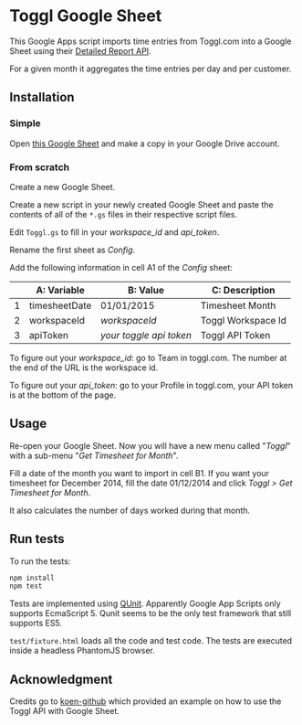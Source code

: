 # Toggl Google Sheet

This Google Apps script imports time entries from Toggl.com into a Google Sheet using their [Detailed Report API](https://github.com/toggl/toggl_api_docs/blob/master/reports/detailed.md).

For a given month it aggregates the time entries per day and per customer.

## Installation

### Simple

Open [this Google Sheet](https://docs.google.com/spreadsheets/d/1rXMdRwkMCeC2kq0yEMb54Y8SU2DUk-TFOJ0gxgBugEk/edit?usp=sharing) and make a copy in your Google Drive account.

### From scratch

Create a new Google Sheet.

Create a new script in your newly created Google Sheet and paste the contents of all of the `*.gs` files in their respective script files.

Edit `Toggl.gs` to fill in your *workspace_id* and *api_token*.

Rename the first sheet as _Config_.

Add the following information in cell A1 of the _Config_ sheet:

| |A: Variable   |B: Value                 | C: Description     |
|-|--------------|-------------------------|--------------------|
|1|timesheetDate | 01/01/2015              | Timesheet Month    |
|2|workspaceId   | _workspaceId_           | Toggl Workspace Id |
|3|apiToken      | _your toggle api token_ | Toggl API Token    |

To figure out your *workspace_id*: go to Team in toggl.com. The number at the end of the URL is the workspace id.

To figure out your *api_token*: go to your Profile in toggl.com, your API token is at the bottom of the page.

## Usage

Re-open your Google Sheet. Now you will have a new menu called "*Toggl*" with a sub-menu "*Get Timesheet for Month*". 

Fill a date of the month you want to import in cell B1. If you want your timesheet for December 2014, fill the date 01/12/2014 and click *Toggl > Get Timesheet for Month*.

It also calculates the number of days worked during that month.

## Run tests

To run the tests:

```bash
npm install
npm test
```

Tests are implemented using [QUnit](https://qunitjs.com/). Apparently Google App Scripts only supports EcmaScript 5.
Qunit seems to be the only test framework that still supports ES5.

`test/fixture.html` loads all the code and test code. The tests are executed inside a headless PhantomJS browser.

## Acknowledgment

Credits go to [koen-github](https://github.com/koen-github) which provided an example on how to use the Toggl API with Google Sheet.
